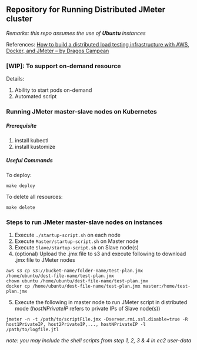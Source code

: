 
## Repository for Running Distributed JMeter cluster

*Remarks: this repo assumes the use of* ***Ubuntu*** *instances*

References:
[How to build a distributed load testing infrastructure with AWS, Docker, and JMeter – by Dragos Campean](https://dragoscampean.medium.com/how-to-build-a-distributed-load-testing-infrastructure-with-aws-docker-and-jmeter-accf3c2aa3a3)

### [WIP]: To support on-demand resource

Details:
1. Ability to start pods on-demand
2. Automated script

### Running JMeter master-slave nodes on Kubernetes

##### Prerequisite

1. install kubectl
2. install kustomize

##### Useful Commands

To deploy:
```
make deploy
```

To delete all resources:
```
make delete
```

### Steps to run JMeter master-slave nodes on instances

1. Execute `./startup-script.sh` on each node
2. Execute `Master/startup-script.sh` on Master node
3. Execute `Slave/startup-script.sh` on Slave node(s)
4. (optional) Upload the .jmx file to s3 and execute following to download .jmx file to JMeter nodes
```yes | sudo apt install awscli
aws s3 cp s3://bucket-name/folder-name/test-plan.jmx /home/ubuntu/dest-file-name/test-plan.jmx
chown ubuntu /home/ubuntu/dest-file-name/test-plan.jmx
docker cp /home/ubuntu/dest-file-name/test-plan.jmx master:/home/test-plan.jmx
```
5. Execute the following in master node to run JMeter script in distributed mode (*hostNPrivateIP* refers to private IPs of Slave node(s))
```
jmeter -n -t /path/to/scriptFile.jmx -Dserver.rmi.ssl.disable=true -R host1PrivateIP, host2PrivateIP,..., hostNPrivateIP -l /path/to/logfile.jtl
```

*note: you may include the shell scripts from step 1, 2, 3 & 4 in ec2 user-data*
